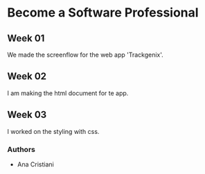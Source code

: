 # Become a Software Professional
## Week 01
We made the screenflow for the web app 'Trackgenix'.

## Week 02
I am making the html document for te app.

## Week 03
I worked on the styling with css.
### Authors
- Ana Cristiani
